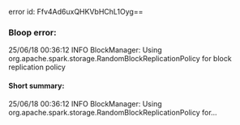 error id: Ffv4Ad6uxQHKVbHChL1Oyg==
### Bloop error:

25/06/18 00:36:12 INFO BlockManager: Using org.apache.spark.storage.RandomBlockReplicationPolicy for block replication policy
#### Short summary: 

25/06/18 00:36:12 INFO BlockManager: Using org.apache.spark.storage.RandomBlockReplicationPolicy for...